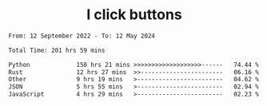 <h1 align="center">
I click buttons
</h1>

<!--START_SECTION:waka-->

```txt
From: 12 September 2022 - To: 12 May 2024

Total Time: 201 hrs 59 mins

Python             150 hrs 21 mins >>>>>>>>>>>>>>>>>>>------   74.44 %
Rust               12 hrs 27 mins  >>-----------------------   06.16 %
Other              9 hrs 19 mins   >------------------------   04.62 %
JSON               5 hrs 55 mins   >------------------------   02.94 %
JavaScript         4 hrs 29 mins   >------------------------   02.23 %
```

<!--END_SECTION:waka-->
